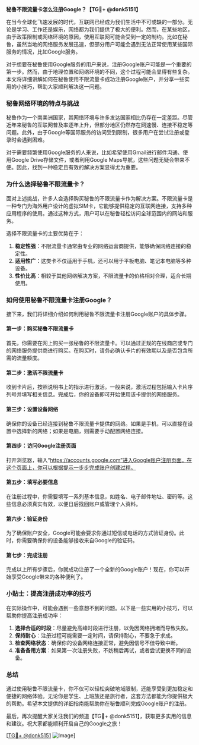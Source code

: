 **秘鲁不限流量卡怎么注册Google？【TG💪+ @donk5151】**

在当今全球化飞速发展的时代，互联网已经成为我们生活中不可或缺的一部分。无论是学习、工作还是娱乐，网络都为我们提供了极大的便利。然而，在某些地区，由于政策限制或网络环境的原因，使用互联网可能会受到一定的制约。比如在秘鲁，虽然当地的网络服务发展迅速，但部分用户可能会遇到无法正常使用某些国际服务的情况，比如Google服务。

对于想要在秘鲁使用Google服务的用户来说，注册Google账户可能是一个重要的第一步。然而，由于地理位置和网络环境的不同，这个过程可能会显得有些复杂。本文将详细讲解如何在秘鲁使用不限流量卡成功注册Google账户，并分享一些实用的小技巧，帮助大家顺利解决这一问题。

### **秘鲁网络环境的特点与挑战**

秘鲁作为一个南美洲国家，其网络环境与许多发达国家相比仍存在一定差距。尽管近年来秘鲁的互联网普及率逐年上升，但部分地区仍然存在网速慢、连接不稳定等问题。此外，由于Google等国际服务的访问受到限制，很多用户在尝试注册或登录时会遇到困难。

对于需要频繁使用Google服务的人来说，比如希望使用Gmail进行邮件沟通、使用Google Drive存储文件，或者利用Google Maps导航，这些问题无疑会带来不便。因此，找到一种稳定且有效的解决方案显得尤为重要。

### **为什么选择秘鲁不限流量卡？**

面对上述挑战，许多人会选择购买秘鲁的不限流量卡作为解决方案。不限流量卡是一种专门为海外用户设计的虚拟SIM卡，它能够提供稳定的互联网连接，支持多种应用程序的使用。通过这种方式，用户可以在秘鲁轻松访问全球范围内的网站和服务。

选择不限流量卡的主要优势在于：

1. **稳定性强**：不限流量卡通常由专业的网络运营商提供，能够确保网络连接的稳定性。
2. **适用性广**：这类卡不仅适用于手机，还可以用于平板电脑、笔记本电脑等多种设备。
3. **性价比高**：相较于其他网络解决方案，不限流量卡的价格相对合理，适合长期使用。

### **如何使用秘鲁不限流量卡注册Google？**

接下来，我们将详细介绍如何利用秘鲁不限流量卡注册Google账户的具体步骤。

#### **第一步：购买秘鲁不限流量卡**
首先，你需要在网上购买一张秘鲁的不限流量卡。可以通过正规的在线商店或专门的网络服务提供商进行购买。在购买时，请务必确认卡片的有效期以及是否包含所需的流量额度。

#### **第二步：激活不限流量卡**
收到卡片后，按照说明书上的指示进行激活。一般来说，激活过程包括输入卡片序列号并填写相关信息。完成后，你的设备即可开始使用该卡提供的网络服务。

#### **第三步：设置设备网络**
确保你的设备已经连接到秘鲁不限流量卡提供的网络。如果是手机，可以直接在设置中选择新的网络；如果是电脑，则需要手动配置网络连接。

#### **第四步：访问Google注册页面**
打开浏览器，输入“https://accounts.google.com”进入Google账户注册页面。在这个页面上，你可以根据提示一步步完成账户创建过程。

#### **第五步：填写必要信息**
在注册过程中，你需要填写一系列基本信息，如姓名、电子邮件地址、密码等。这些信息必须真实有效，以便日后找回账户或管理个人资料。

#### **第六步：验证身份**
为了确保账户安全，Google可能会要求你通过短信或电话的方式验证身份。此时，你需要确保你的设备能够接收来自Google的验证码。

#### **第七步：完成注册**
完成以上所有步骤后，你就成功注册了一个全新的Google账户！现在，你可以开始享受Google带来的各种便利了。

### **小贴士：提高注册成功率的技巧**

在实际操作中，可能会遇到一些意想不到的问题。以下是一些实用的小技巧，可以帮助你提高注册成功率：

1. **选择合适的时段**：尽量避免高峰时段进行注册，以免因网络拥堵而导致失败。
2. **保持耐心**：注册过程可能需要一定时间，请保持耐心，不要急于求成。
3. **检查网络状态**：确保你的设备网络连接正常，避免因信号不佳导致中断。
4. **准备备用方案**：如果第一次注册失败，不妨稍后再试，或者尝试更换不同的设备。

### **总结**

通过使用秘鲁不限流量卡，你不仅可以轻松突破地域限制，还能享受到更加稳定和便捷的网络体验。无论你是学生、上班族还是旅行者，这套方法都能为你提供极大的帮助。希望本文提供的详细指南能帮助你在秘鲁顺利完成Google账户的注册。

最后，再次提醒大家关注我们的频道【TG💪+ @donk5151】，获取更多实用的信息和建议。祝大家都能顺利开启自己的Google之旅！

[[TG💪+ @donk5151](https://t.me/s/donk5151) ![Image](https://i.postimg.cc/rwNCRYN7/Snipaste-2025-04-30-17-27-05.png)]